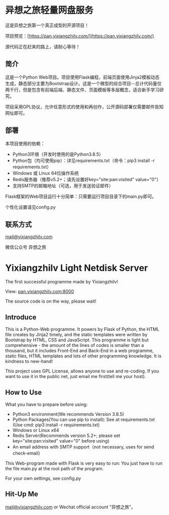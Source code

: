 # 异想之旅轻量网盘服务

这是异想之旅第一个真正成型的开源项目！

项目预览：[https://pan.yixiangzhilv.com/](https://pan.yixiangzhilv.com/)

源代码正在赶来的路上，请耐心等待！

## 简介
这是一个Python Web项目。项目使用Flask编程，前端页面使用Jinja2模板动态生成，静态部分主要为Bootstrap设计。这是一个微型的综合项目--总计代码量仅两千行，但是包含有前端后端、静态文件、页面模板等多层概念，适合新手学习研究。

项目采用GPL协议，允许任意形式的使用和再创作，公开源码部署仅需要邮件告知网址即可。

## 部署
本项目使用的依赖：
- Python3环境（开发时使用的是Python3.8.5）
- Python包（均可使用pip）：详见requirements.txt（命令：pip3 install -r requirements.txt）
- Windows 或 Linux 64位操作系统
- Redis服务器（推荐v5.2+；请先设置好key="site:pan:visited" value="0"）
- 支持SMTP的邮箱地址（可选，用于发送验证邮件）

Flask框架的Web项目运行十分简单：只需要运行项目目录下的main.py即可。

个性化设置请见config.py

## 联系方式
[mail@yixiangzhilv.com](mailto:mail@yixiangzhilv.com) 

微信公众号 异想之旅

# Yixiangzhilv Light Netdisk Server

The first successful programme made by Yixiangzhilv!

View: [pan.yixiangzhilv.com:8000](http://pan.yixiangzhilv.com:8000/)

The source code is on the way, please wait!

## Introduce
This is a Python-Web programme. It powers by Flask of Python, the HTML file creates by Jinja2 timely, and the static templates were written by Bootstrap by HTML, CSS and JavaScript. This programme is light but comprehensive - the amount of the lines of codes is smaller than a thousand, but it includes Front-End and Back-End in a web programme, static files, HTML templates and lots of other programming knowledge. It is kindness to new-hand!

This project uses GPL License, allows anyone to use and re-coding. If you want to use it in the public net, just email me first(tell me your host).

## How to Use

What you have to prepare before using:
- Python3 environment(We recommends Version 3.8.5)
- Python Packages(You can use pip to install): See at requirements.txt (Use cmd: pip3 install -r requirements.txt)
- Windows or Linux x64
- Redis Server(Recommends version 5.2+; please set key="site:pan:visited" value="0" before using)
- An email address with SMTP support（not necessary, uses for send check-email）

This Web-program made with Flask is very easy to run: You just have to run the file main.py at the root path of the program.

For your own settings, see config.py

## Hit-Up Me
[mail@yixiangzhilv.com](mailto:mail@yixiangzhilv.com)
or
Wechat official account "异想之旅"。

